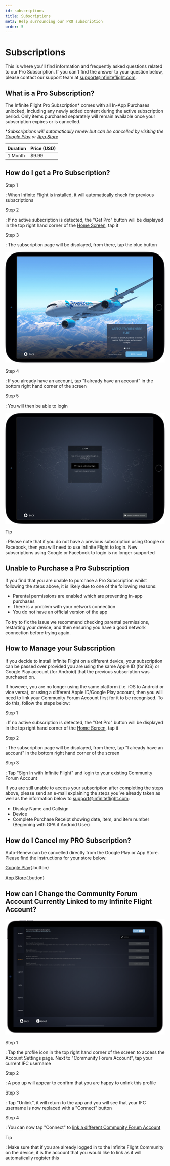 ```yaml
---
id: subscriptions
title: Subscriptions
meta: Help surrounding our PRO subscription
order: 5
---
```




# Subscriptions

This is where you'll find information and frequently asked questions related to our Pro Subscription. If you can't find the answer to your question below, please contact our support team at [support@infiniteflight.com](mailto:support@infiniteflight.com).



## What is a Pro Subscription?

The Infinite Flight Pro Subscription* comes with all In-App Purchases unlocked, including any newly added content during the active subscription period. Only items purchased separately will remain available once your subscription expires or is cancelled.



**Subscriptions will automatically renew but can be cancelled by visiting the [Google Play](https://support.google.com/googleplay/answer/7018481?co=GENIE.Platform%3DAndroid&hl=en) or [App Store](https://support.apple.com/en-gb/HT202039)*



| Duration | Price (USD) |
| -------- | ----------- |
| 1 Month  | $9.99       |



## How do I get a Pro Subscription?



Step 1

: When Infinite Flight is installed, it will automatically check for previous subscriptions



Step 2

: If no active subscription is detected, the "Get Pro" button will be displayed in the top right hand corner of the [Home Screen](/guide/getting-started-guide/home-user-interface/home-screen), tap it



Step 3

: The subscription page will be displayed, from there, tap the blue button



![Subscription Page](_images/manual/frames/get-pro.png)



Step 4

: If you already have an account, tap "I already have an account" in the bottom right hand corner of the screen



Step 5

: You will then be able to login



![Login](_images/manual/frames/login2.png)



Tip

: Please note that if you do not have a previous subscription using Google or Facebook, then you will need to use Infinite Flight to login. New subscriptions using Google or Facebook to login is no longer supported



## Unable to Purchase a Pro Subscription

If you find that you are unable to purchase a Pro Subscription whilst following the steps above, it is likely due to one of the following reasons:



- Parental permissions are enabled which are preventing in-app purchases
- There is a problem with your network connection
- You do not have an official version of the app



To try to fix the issue we recommend checking parental permissions, restarting your device, and then ensuring you have a good network connection before trying again. 



## How to Manage your Subscription

If you decide to install Infinite Flight on a different device, your subscription can be passed over provided you are using the same Apple ID (for iOS) or Google Play account (for Android) that the previous subscription was purchased on.



If however, you are no longer using the same platform (i.e. iOS to Android or vice versa), or using a different Apple ID/Google Play account, then you will need to link your Community Forum Account first for it to be recognised. To do this, follow the steps below:



Step 1

: If no active subscription is detected, the "Get Pro" button will be displayed in the top right hand corner of the [Home Screen](/guide/getting-started-guide/home-user-interface/home-screen), tap it



Step 2

: The subscription page will be displayed, from there, tap "I already have an account" in the bottom right hand corner of the screen



Step 3

: Tap "Sign In with Infinite Flight" and login to your existing Community Forum Account



If you are still unable to access your subscription after completing the steps above, please send an e-mail explaining the steps you’ve already taken as well as the information below to support@infiniteflight.com:

- Display Name and Callsign
- Device
- Complete Purchase Receipt showing date, item, and item number (Beginning with GPA if Android User)



## How do I Cancel my PRO Subscription? 

Auto-Renew can be cancelled directly from the Google Play or App Store. Please find the instructions for your store below:


[Google Play](https://support.google.com/googleplay/answer/7018481?co=GENIE.Platform%3DAndroid&hl=en){.button}


[App Store](https://support.apple.com/en-us/HT202039){.button}



## How can I Change the Community Forum Account Currently Linked to my Infinite Flight Account? 



![Account Settings Page](_images/manual/frames/account1b.png)



Step 1

: Tap the profile icon in the top right hand corner of the screen to access the Account Settings page. Next to "Community Forum Account", tap your current IFC username



Step 2

: A pop up will appear to confirm that you are happy to unlink this profile



Step 3

: Tap "Unlink", it will return to the app and you will see that your IFC username is now replaced with a "Connect" button



Step 4

: You can now tap "Connect" to [link a different Community Forum Account](/guide/getting-started-guide/home-user-interface/user-profile#linking-community-forum-account)



Tip

: Make sure that if you are already logged in to the Infinite Flight Community on the device, it is the account that you would like to link as it will automatically register this